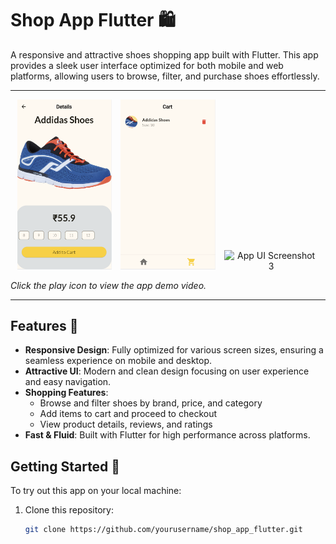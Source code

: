 # Shop App Flutter 🛍️

A responsive and attractive shoes shopping app built with Flutter. This app provides a sleek user interface optimized for both mobile and web platforms, allowing users to browse, filter, and purchase shoes effortlessly.

---

<p align="center">
    <img src="ui1.png" alt="App UI Screenshot 1" width="30%" style="display:inline-block; margin-right: 10px;"/>
    <img src="ui2.png" alt="App UI Screenshot 2" width="30%" style="display:inline-block; margin-right: 10px;"/>
    <img src="ui3.png" alt="App UI Screenshot 3" width="30%" style="display:inline-block;"/>
</p>  

*Click the play icon to view the app demo video.*

---

## Features 📱

- **Responsive Design**: Fully optimized for various screen sizes, ensuring a seamless experience on mobile and desktop.
- **Attractive UI**: Modern and clean design focusing on user experience and easy navigation.
- **Shopping Features**:
  - Browse and filter shoes by brand, price, and category
  - Add items to cart and proceed to checkout
  - View product details, reviews, and ratings
- **Fast & Fluid**: Built with Flutter for high performance across platforms.

## Getting Started 🚀

To try out this app on your local machine:

1. Clone this repository:
   ```bash
   git clone https://github.com/yourusername/shop_app_flutter.git
